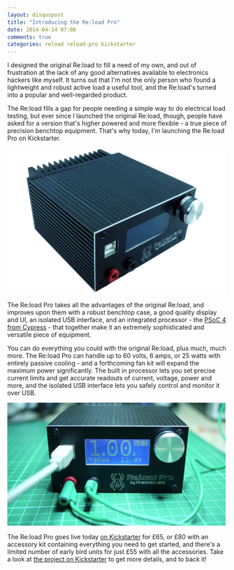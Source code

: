 ```yaml
---
layout: disquspost
title: "Introducing the Re:load Pro"
date: 2014-04-14 07:00
comments: true
categories: reload reload-pro kickstarter
---
```


I designed the original Re:load to fill a need of my own, and out of frustration at the lack of any good alternatives available to electronics hackers like myself. It turns out that I'm not the only person who found a lightweight and robust active load a useful tool, and the Re:load's turned into a popular and well-regarded product.

The Re:load fills a gap for people needing a simple way to do electrical load testing, but ever since I launched the original Re:load, though, people have asked for a version that's higher powered and more flexible - a true piece of precision benchtop equipment. That's why today, I'm launching the Re:load Pro on Kickstarter.

<img src="/reload-pro/rlpro-side.jpg" width="500">

The Re:load Pro takes all the advantages of the original Re:load, and improves upon them with a robust benchtop case, a good quality display and UI, an isolated USB interface, and an integrated processor - the [PSoC 4 from Cypress](http://www.cypress.com/psoc4/) - that together make it an extremely sophisticated and versatile piece of equipment.

You can do everything you could with the original Re:load, plus much, much more. The Re:load Pro can handle up to 60 volts, 6 amps, or 25 watts with entirely passive cooling - and a forthcoming fan kit will expand the maximum power significantly. The built in processor lets you set precise current limits and get accurate readouts of current, voltage, power and more, and the isolated USB interface lets you safely control and monitor it over USB.

<img src="/reload-pro/rlpro-action.png" width="500">

The Re:load Pro goes live today [on Kickstarter](https://www.kickstarter.com/projects/nickjohnson/re-load-pro-a-dc-active-load) for £65, or £80 with an accessory kit containing everything you need to get started, and there's a limited number of early bird units for just £55 with all the accessories. Take a look at [the project on Kickstarter](https://www.kickstarter.com/projects/nickjohnson/re-load-pro-a-dc-active-load) to get more details, and to back it!